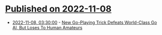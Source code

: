 # [Published on 2022-11-08](index.md)

* [2022-11-08, 03:30:00](https://slashdot.org/story/22/11/07/221212/new-go-playing-trick-defeats-world-class-go-ai-but-loses-to-human-amateurs?utm_source=rss1.0mainlinkanon&utm_medium=feed) - [New Go-Playing Trick Defeats World-Class Go AI, But Loses To Human Amateurs](https://slashdot.org/story/22/11/07/221212/new-go-playing-trick-defeats-world-class-go-ai-but-loses-to-human-amateurs?utm_source=rss1.0mainlinkanon&utm_medium=feed)
